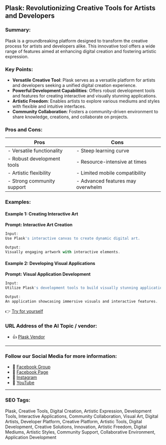 ## Plask: Revolutionizing Creative Tools for Artists and Developers

### Summary:

Plask is a groundbreaking platform designed to transform the creative process for artists and developers alike. This innovative tool offers a wide range of features aimed at enhancing digital creation and fostering artistic expression.

### Key Points:

- **Versatile Creative Tool**: Plask serves as a versatile platform for artists and developers seeking a unified digital creation experience.
- **Powerful Development Capabilities**: Offers robust development tools and features for creating interactive and visually stunning applications.
- **Artistic Freedom**: Enables artists to explore various mediums and styles with flexible and intuitive interfaces.
- **Community Collaboration**: Fosters a community-driven environment to share knowledge, creations, and collaborate on projects.

### Pros and Cons:

| Pros                          | Cons                           |
|-------------------------------|--------------------------------|
| - Versatile functionality    | - Steep learning curve         |
| - Robust development tools   | - Resource-intensive at times   |
| - Artistic flexibility       | - Limited mobile compatibility |
| - Strong community support   | - Advanced features may overwhelm|

### Examples:

#### Example 1: Creating Interactive Art
**Prompt: Interactive Art Creation**

```dart
Input:
Use Plask's interactive canvas to create dynamic digital art.

Output:
Visually engaging artwork with interactive elements.
```

#### Example 2: Developing Visual Applications
**Prompt: Visual Application Development**

```dart
Input:
Utilize Plask's development tools to build visually stunning applications.

Output:
An application showcasing immersive visuals and interactive features.
```

👉 <a href="https://plask.ai/" target="_blank">Try for yourself</a>

### URL Address of the AI Topic / vendor:

- 👍 <a href="https://plask.ai/" target="_blank">Plask Vendor</a>

<hr>

### Follow our Social Media for more information:

- 📘 <a href="https://www.facebook.com/groups/trionxai" target="_blank">Facebook Group</a>
- 📄 <a href="https://www.facebook.com/ai.trionxai" target="_blank">Facebook Page</a>
- 📸 <a href="https://www.instagram.com/trionxai/" target="_blank">Instagram</a>
- 🎥 <a href="https://www.youtube.com/@robotdocs/" target="_blank">YouTube</a>

<hr>

### SEO Tags:
Plask, Creative Tools, Digital Creation, Artistic Expression, Development Tools, Interactive Applications, Community Collaboration, Visual Art, Digital Artists, Developer Platform, Creative Platform, Artistic Tools, Digital Development, Creative Solutions, Innovation, Artistic Freedom, Digital Mediums, Artistic Styles, Community Support, Collaborative Environment, Application Development
